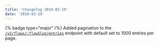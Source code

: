 ```yaml
---
title: 'Changelog 2019-03-19'
date: '2019-03-19'
---
```

{% badge type="major" /%} Added pagination to the [`/v2/flows/:flowSlug/entries`](/docs/commerce-cloud/custom-data/custom-data-flows-api/entries/get-all-entries) endpoint with default set to 1000 entries per page.

